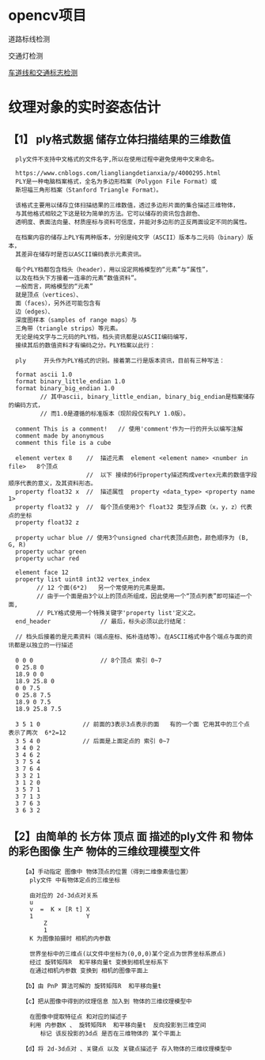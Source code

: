 # opencv项目
道路标线检测

交通灯检测


[车道线和交通标志检测](https://github.com/ZhangChaoZhong/LaneMarkings_TrafficSigns_Detection)


# 纹理对象的实时姿态估计

## 【1】 ply格式数据 储存立体扫描结果的三维数值

      ply文件不支持中文格式的文件名字,所以在使用过程中避免使用中文来命名。

      https://www.cnblogs.com/liangliangdetianxia/p/4000295.html
      PLY是一种电脑档案格式，全名为多边形档案（Polygon File Format）或 
      斯坦福三角形档案（Stanford Triangle Format）。 

      该格式主要用以储存立体扫描结果的三维数值，透过多边形片面的集合描述三维物体，
      与其他格式相较之下这是较为简单的方法。它可以储存的资讯包含颜色、
      透明度、表面法向量、材质座标与资料可信度，并能对多边形的正反两面设定不同的属性。

      在档案内容的储存上PLY有两种版本，分别是纯文字（ASCII）版本与二元码（binary）版本，
      其差异在储存时是否以ASCII编码表示元素资讯。

      每个PLY档都包含档头（header），用以设定网格模型的“元素”与“属性”，
      以及在档头下方接着一连串的元素“数值资料”。
      一般而言，网格模型的“元素”
      就是顶点（vertices）、
      面（faces），另外还可能包含有
      边（edges）、
      深度图样本（samples of range maps）与
      三角带（triangle strips）等元素。
      无论是纯文字与二元码的PLY档，档头资讯都是以ASCII编码编写，
      接续其后的数值资料才有编码之分。PLY档案以此行：

      ply     开头作为PLY格式的识别。接着第二行是版本资讯，目前有三种写法：

      format ascii 1.0
      format binary_little_endian 1.0
      format binary_big_endian 1.0
             // 其中ascii, binary_little_endian, binary_big_endian是档案储存的编码方式，
             // 而1.0是遵循的标准版本（现阶段仅有PLY 1.0版）。

      comment This is a comment!   // 使用'comment'作为一行的开头以编写注解
      comment made by anonymous
      comment this file is a cube

      element vertex 8    //  描述元素  element <element name> <number in file>   8个顶点
                          //  以下 接续的6行property描述构成vertex元素的数值字段顺序代表的意义，及其资料形态。
      property float32 x  //  描述属性  property <data_type> <property name 1>
      property float32 y  //  每个顶点使用3个 float32 类型浮点数（x，y，z）代表点的坐标
      property float32 z

      property uchar blue // 使用3个unsigned char代表顶点颜色，颜色顺序为 (B, G, R)
      property uchar green
      property uchar red

      element face 12       
      property list uint8 int32 vertex_index
            // 12 个面(6*2)   另一个常使用的元素是面。
            // 由于一个面是由3个以上的顶点所组成，因此使用一个“顶点列表”即可描述一个面, 
            // PLY格式使用一个特殊关键字'property list'定义之。 
      end_header              // 最后，标头必须以此行结尾：

      // 档头后接着的是元素资料（端点座标、拓朴连结等）。在ASCII格式中各个端点与面的资讯都是以独立的一行描述

      0 0 0                   // 8个顶点 索引 0~7
      0 25.8 0
      18.9 0 0
      18.9 25.8 0
      0 0 7.5
      0 25.8 7.5
      18.9 0 7.5
      18.9 25.8 7.5

      3 5 1 0            // 前面的3表示3点表示的面   有的一个面 它用其中的三个点 表示了两次  6*2=12
      3 5 4 0            // 后面是上面定点的 索引 0~7
      3 4 0 2
      3 4 6 2
      3 7 5 4
      3 7 6 4
      3 3 2 1
      3 1 2 0
      3 5 7 1
      3 7 1 3
      3 7 6 3
      3 6 3 2



## 【2】由简单的 长方体 顶点  面 描述的ply文件 和 物体的彩色图像 生产 物体的三维纹理模型文件


        【a】手动指定 图像中 物体顶点的位置（得到二维像素值位置）
          ply文件 中有物体定点的三维坐标

          由对应的 2d-3d点对关系
          u
          v  =  K × [R t] X
          1               Y
              Z
              1
          K 为图像拍摄时 相机的内参数

          世界坐标中的三维点(以文件中坐标为(0,0,0)某个定点为世界坐标系原点)
          经过 旋转矩阵R  和平移向量t 变换到相机坐标系下
          在通过相机内参数 变换到 相机的图像平面上

        【b】由 PnP 算法可解的 旋转矩阵R  和平移向量t 

        【c】把从图像中得到的纹理信息 加入到 物体的三维纹理模型中

          在图像中提取特征点 和对应的描述子
          利用 内参数K 、 旋转矩阵R  和平移向量t  反向投影到三维空间
             标记 该反投影的3d点 是否在三维物体的 某个平面上

        【d】将 2d-3d点对 、关键点 以及 关键点描述子 存入物体的三维纹理模型中






